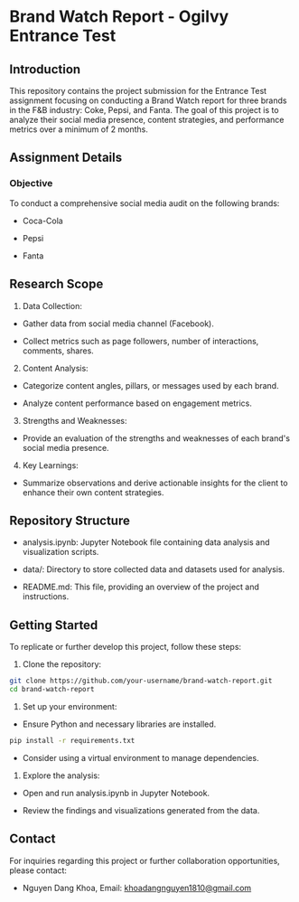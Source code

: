 # Brand Watch Report - Ogilvy Entrance Test

## Introduction

This repository contains the project submission for the Entrance Test assignment focusing on conducting a Brand Watch report for three brands in the F&B industry: Coke, Pepsi, and Fanta. The goal of this project is to analyze their social media presence, content strategies, and performance metrics over a minimum of 2 months.

## Assignment Details

### Objective

To conduct a comprehensive social media audit on the following brands:

- Coca-Cola

- Pepsi

- Fanta

## Research Scope

1. Data Collection:

- Gather data from social media channel (Facebook).

- Collect metrics such as page followers, number of interactions, comments, shares.

2. Content Analysis:

- Categorize content angles, pillars, or messages used by each brand.

- Analyze content performance based on engagement metrics.

3. Strengths and Weaknesses:

- Provide an evaluation of the strengths and weaknesses of each brand's social media presence.

4. Key Learnings:

- Summarize observations and derive actionable insights for the client to enhance their own content strategies.

## Repository Structure

- analysis.ipynb: Jupyter Notebook file containing data analysis and visualization scripts.

- data/: Directory to store collected data and datasets used for analysis.

- README.md: This file, providing an overview of the project and instructions.

## Getting Started
To replicate or further develop this project, follow these steps:

1. Clone the repository:

```bash
git clone https://github.com/your-username/brand-watch-report.git
cd brand-watch-report
```

1. Set up your environment:

- Ensure Python and necessary libraries are installed.

```bash
pip install -r requirements.txt
```

- Consider using a virtual environment to manage dependencies.

1. Explore the analysis:

- Open and run analysis.ipynb in Jupyter Notebook.

- Review the findings and visualizations generated from the data.

## Contact
For inquiries regarding this project or further collaboration opportunities, please contact:

- Nguyen Dang Khoa, Email: khoadangnguyen1810@gmail.com
